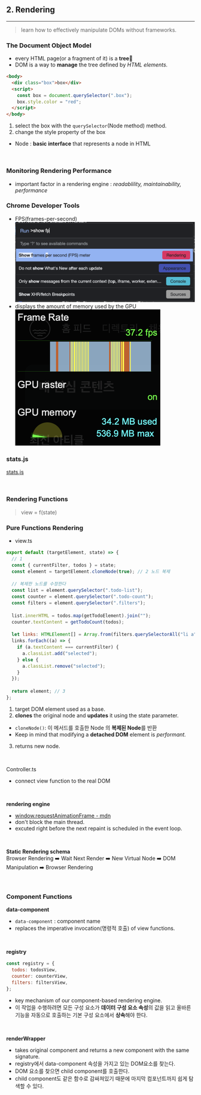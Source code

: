 ## 2. Rendering

---

> learn how to effectively manipulate DOMs without frameworks.

### The Document Object Model

- every HTML page(or a fragment of it) is a **tree**🌳
- DOM is a way to **manage** the tree defined by _HTML elements._

```html
<body>
  <div class="box">box</div>
  <script>
    const box = document.querySelector(".box");
    box.style.color = "red";
  </script>
</body>
```

1. select the box with the `querySelector`(Node method) method.
2. change the style property of the box

- Node : **basic interface** that represents a node in HTML

<br />

### Monitoring Rendering Performance

- important factor in a rendering engine : _readablility, maintainability, performance_

### Chrome Developer Tools

- FPS(frames-per-second)
  ![chrome-dev-tool-fps](../images/chrome-dev-tool-fps.png)
- displays the amount of memory used by the GPU
  ![fps](..//images/fps.png)

### stats.js

[stats.js](https://github.com/mrdoob/stats.js/)

<br />

### Rendering Functions

> view = f(state)

### Pure Functions Rendering

- view.ts

```javascript
export default (targetElement, state) => {
  // 1
  const { currentFilter, todos } = state;
  const element = targetElement.cloneNode(true); // 2 노드 복제

  // 복제한 노드를 수정한다
  const list = element.querySelector(".todo-list");
  const counter = element.querySelector(".todo-count");
  const filters = element.querySelector(".filters");

  list.innerHTML = todos.map(getTodoElement).join("");
  counter.textContent = getTodoCount(todos);

  let links: HTMLElement[] = Array.from(filters.querySelectorAll("li a"));
  links.forEach((a) => {
    if (a.textContent === currentFilter) {
      a.classList.add("selected");
    } else {
      a.classList.remove("selected");
    }
  });

  return element; // 3
};
```

1. target DOM element used as a base.
2. **clones** the original node and **updates** it using the state parameter.

- `cloneNode()`: 이 메서드를 호출한 Node 의 **복제된 Node**를 반환
- Keep in mind that modifying a **detached DOM** element is _performant._

3. returns new node.

<br />

Controller.ts

- connect view function to the real DOM

<br />

**rendering engine**

- [window.requestAnimationFrame - mdn](https://developer.mozilla.org/ko/docs/Web/API/Window/requestAnimationFrame)
- don't block the main thread.
- excuted right before the next repaint is scheduled in the event loop.

<br />

**Static Rendering schema**  
Browser Rendering ➡️ Wait Next Render ➡️ New Virtual Node ➡️ DOM Manipulation ➡️ Browser Rendering

<br />

### Component Functions

**data-component**

- `data-component` : component name
- replaces the imperative invocation(명령적 호출) of view functions.

<br />

**registry**

```javascript
const registry = {
  todos: todosView,
  counter: counterView,
  filters: filtersView,
};
```

- key mechanism of our component-based rendering engine.
- 이 작업을 수행하려면 모든 구성 요소가 **데이터 구성 요소 속성**의 값을 읽고 올바른 기능을 자동으로 호출하는 기본 구성 요소에서 **상속**해야 한다.

<br />

**renderWrapper**

- takes original component and returns a new component with the same signature.
- registry에서 data-component 속성을 가지고 있는 DOM요소를 찾는다.
- DOM 요소를 찾으면 child component를 호출한다.
- child component도 같은 함수로 감싸져있기 때문에 마지막 컴포넌트까지 쉽게 탐색할 수 있다.
